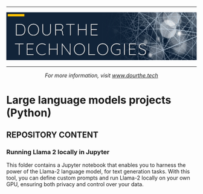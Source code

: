 ___

<a href='http://www.dourthe.tech'> <img src='Dourthe_Technologies_Headers.png' /></a>
___
<center><em>For more information, visit <a href='http://www.dourthe.tech'>www.dourthe.tech</a></em></center>

# Large language models projects (Python)

## REPOSITORY CONTENT

### Running Llama 2 locally in Jupyter
This folder contains a Jupyter notebook that enables you to harness the power of the Llama-2 language model, for text generation tasks. With this tool, you can define custom prompts and run Llama-2 locally on your own GPU, ensuring both privacy and control over your data.

